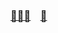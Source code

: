 ### [👩🏻‍💻](https://luminaire-dev.github.io/resume/) &nbsp;&nbsp; [🎹](https://www.youtube.com/user/NlNTEND0/videos) 
